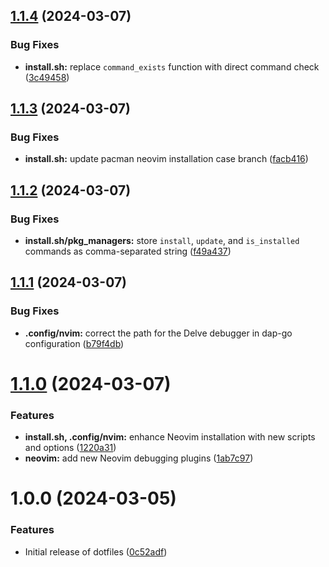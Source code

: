## [1.1.4](https://github.com/bartventer/dotfiles/compare/v1.1.3...v1.1.4) (2024-03-07)


### Bug Fixes

* **install.sh:** replace `command_exists` function with direct command check ([3c49458](https://github.com/bartventer/dotfiles/commit/3c494589669821f20a2fa492c999df2b84165d1b))

## [1.1.3](https://github.com/bartventer/dotfiles/compare/v1.1.2...v1.1.3) (2024-03-07)


### Bug Fixes

* **install.sh:** update pacman neovim installation case branch ([facb416](https://github.com/bartventer/dotfiles/commit/facb416b8484161c214362df5fb2a5b95ad3aaa1))

## [1.1.2](https://github.com/bartventer/dotfiles/compare/v1.1.1...v1.1.2) (2024-03-07)


### Bug Fixes

* **install.sh/pkg_managers:** store `install`, `update`, and `is_installed` commands as comma-separated string ([f49a437](https://github.com/bartventer/dotfiles/commit/f49a4378f19273f9ef54e7e9f166c04b184d926e))

## [1.1.1](https://github.com/bartventer/dotfiles/compare/v1.1.0...v1.1.1) (2024-03-07)


### Bug Fixes

* **.config/nvim:** correct the path for the Delve debugger in dap-go configuration ([b79f4db](https://github.com/bartventer/dotfiles/commit/b79f4db2bb5a80ac1292d68983906c348bbe9892))

# [1.1.0](https://github.com/bartventer/dotfiles/compare/v1.0.0...v1.1.0) (2024-03-07)


### Features

* **install.sh, .config/nvim:** enhance Neovim installation with new scripts and options ([1220a31](https://github.com/bartventer/dotfiles/commit/1220a31aecb455125b6649d91f5faea62b57d400))
* **neovim:** add new Neovim debugging plugins ([1ab7c97](https://github.com/bartventer/dotfiles/commit/1ab7c9779380affe7170d50acc3b89e138cc1928))

# 1.0.0 (2024-03-05)


### Features

* Initial release of dotfiles ([0c52adf](https://github.com/bartventer/dotfiles/commit/0c52adf6112ac0dfe95bda85d3d1fe141cc466bd))
